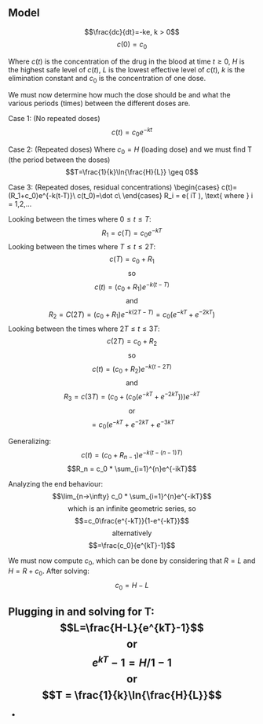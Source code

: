 ## Model
$$\frac{dc}{dt}=-ke, k > 0$$
$$c(0)=c_0$$

Where
$c(t)$ is the concentration of the drug in the blood at time $t \geq 0$,
$H$ is the highest safe level of $c(t)$,
$L$ is the lowest effective level of $c(t)$,
$k$ is the elimination constant
and $c_0$ is the concentration of one dose.

We must now determine how much the dose should be and what the various periods (times) between the different doses are.

Case 1: (No repeated doses)
$$c(t)=c_0e^{-kt}$$

Case 2: (Repeated doses)
Where $c_0 = H$ (loading dose) and we must find T (the period between the doses)
$$T=\frac{1}{k}\ln{\frac{H}{L}} \geq 0$$

Case 3: (Repeated doses, residual concentrations)
\begin{cases}
c(t)=(R_1+c_0)e^{-k(t-T)}\\
c(t_0)=\dot c\\
\end{cases}
R_i = e( iT ), \text{ where }  i = 1,2,...

Looking between the times where $0 \leq t \leq T$:
$$R_1=c(T) = c_0e^{-kT}$$
Looking between the times where $T \leq t \leq 2T$:
$$c(T) = c_0 + R_1$$
$$\text{so}$$
$$c(t) = (c_0 + R_1)e^{-k(t-T)}$$
$$\text{and}$$
$$R_2 = C(2T) = (c_0 + R_1)e^{-k(2T - T)}=c_0(e^{-kT}+e^{-2kT})$$
Looking between the times where $2T \leq t \leq 3T$:
$$c(2T) = c_0 + R_2$$
$$\text{so}$$
$$c(t) = (c_0 + R_2)e^{-k(t-2T)}$$
$$\text{and}$$
$$R_3 = c(3T) = (c_0 + (c_0(e^{-kT}+e^{-2kT})))e^{-kT}$$
$$\text{or}$$
$$=c_0(e^{-kT}+e^{-2kT}+e^{-3kT}$$

Generalizing:
$$c(t) = (c_0 + R_{n - 1})e^{-k(t-(n-1)T)}$$
$$R_n = c_0 * \sum_{i=1}^{n}e^{-ikT}$$

Analyzing the end behaviour:
$$\lim_{n->\infty} c_0 * \sum_{i=1}^{n}e^{-ikT}$$
$$\text{which is an infinite geometric series, so}$$
$$=c_0\frac{e^{-kT}}{1-e^{-kT}}$$
$$\text{alternatively}$$
$$=\frac{c_0}{e^{kT}-1}$$

We must now compute $c_0$, which can be done by considering that $R = L \text{ and } H = R+ c_0$.
After solving:
$$c_0 = H - L$$

Plugging in and solving for T:
$$L=\frac{H-L}{e^{kT}-1}$$
$$\text{or}$$
$$e^{kT}-1=H/1-1$$
$$\text{or}$$
$$T = \frac{1}{k}\ln{\frac{H}{L}}$$
-
-